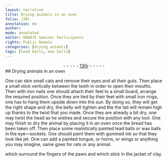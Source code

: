 ```yaml
---
layout: narrative
title: Drying animals in an oven
folio: 130r
annotation: no
author:
mode: annotated
editor: GR8975 Seminar Participants
rights: Public Domain
categories: [drying animals]
tags: [lead balls, wax balls]
---
```


 <div class="folio" align="center">- - - - - <a href="http://gallica.bnf.fr/ark:/12148/btv1b10500001g/f265.item.r=" target="_blank">130r</a> - - - - - </div> 
##  Drying animals in an oven 

  <span class="activity"></span> 
One can skin small <span class="animal">cats</span> and remove their eyes and all their guts. Then place a small <span class="tool">stick</span> vertically between the teeth in order to open their mouths. Then with <span class="tool">iron nails</span> one should attach their feet to a small board, arrange the required position. Once they are tied by their feet with small <span class="tool">iron rings</span>, one has to hang them upside down into the sun. By doing so, they will get the right shape and dry, the belly will tighten and the the tail will remain high up thanks to the twist that you made. Once they are already a bit dry, one may twist the head as he wishes and secure the position with any tool. One may finish to dry the animal by placing it in an oven once the bread has been taken off. Then place some realistically painted <span class="material">lead balls</span> or <span class="material">wax balls</span> in the eye—sockets. One should paint them with gummed ink so that they look like jet. One can add a painted tongue, or horns, or wings or anything you may imagine, same goes for <span class="animal">rats</span> or any animal. 
  
 <span class="figure"></span> which surround the fingers of the paws and which stick in the jacket of clay. 
 